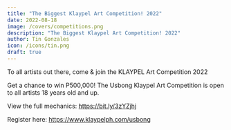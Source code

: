 ```yaml
---
title: "The Biggest Klaypel Art Competition! 2022"
date: 2022-08-18
image: /covers/competitions.png
description: "The Biggest Klaypel Art Competition! 2022"
author: Tin Gonzales
icon: /icons/tin.png
draft: true
---
```




To all artists out there, come & join the KLAYPEL Art Competition 2022

Get a chance to win P500,000! The Usbong Klaypel Art Competition is open to all artists 18 years old and up. 

View the full mechanics: https://bit.ly/3zYZjhj

Register here: https://www.klaypelph.com/usbong


